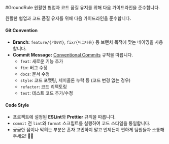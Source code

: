 #GroundRule
원활한 협업과 코드 품질 유지를 위해 다음 가이드라인을 준수합니다.

원활한 협업과 코드 품질 유지를 위해 다음 가이드라인을 준수합니다.

#### Git Convention

-   **Branch:** `feature/{기능명}`, `fix/{버그내용}` 등 브랜치 목적에 맞는 네이밍을 사용합니다.
-   **Commit Message:** [Conventional Commits](https://www.conventionalcommits.org/ko/v1.0.0/) 규칙을 따릅니다.
    -   `feat`: 새로운 기능 추가
    -   `fix`: 버그 수정
    -   `docs`: 문서 수정
    -   `style`: 코드 포맷팅, 세미콜론 누락 등 (코드 변경 없는 경우)
    -   `refactor`: 코드 리팩토링
    -   `test`: 테스트 코드 추가/수정
#### Code Style

-   프로젝트에 설정된 **ESLint**와 **Prettier** 규칙을 따릅니다.
-   `commit` 전 `lint`와 `format` 스크립트를 실행하여 코드 스타일을 통일합니다.
-   궁금한 점이나 막히는 부분은 혼자 고민하지 말고 언제든지 편하게 팀원들과 소통해주세요! 🫶🏻
